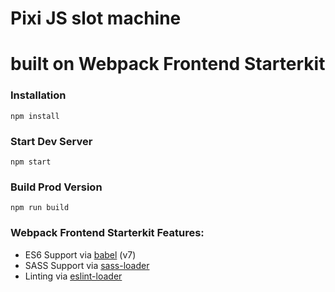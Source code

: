 # Pixi JS slot machine
# built on Webpack Frontend Starterkit

### Installation

```
npm install
```

### Start Dev Server

```
npm start
```

### Build Prod Version

```
npm run build
```

### Webpack Frontend Starterkit Features:

* ES6 Support via [babel](https://babeljs.io/) (v7)
* SASS Support via [sass-loader](https://github.com/jtangelder/sass-loader)
* Linting via [eslint-loader](https://github.com/MoOx/eslint-loader)
